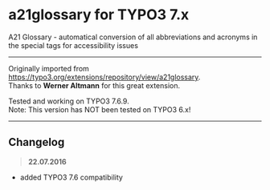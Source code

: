 # a21glossary for TYPO3 7.x
A21 Glossary - automatical conversion of all abbreviations and acronyms in the special tags for accessibility issues

---

Originally imported from https://typo3.org/extensions/repository/view/a21glossary.  
Thanks to **Werner Altmann** for this great extension.

Tested and working on TYPO3 7.6.9.  
Note: This version has NOT been tested on TYPO3 6.x!

---

## Changelog
> **22.07.2016**  
- added TYPO3 7.6 compatibility
